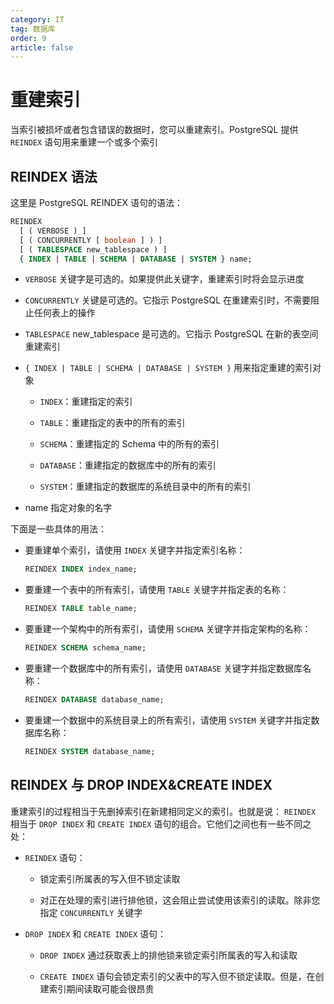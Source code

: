 ```yaml
---
category: IT
tag: 数据库
order: 9
article: false
---
```


# 重建索引

当索引被损坏或者包含错误的数据时，您可以重建索引。PostgreSQL 提供 `REINDEX` 语句用来重建一个或多个索引

## REINDEX 语法

这里是 PostgreSQL REINDEX 语句的语法：

```sql
REINDEX
  [ ( VERBOSE ) ]
  [ ( CONCURRENTLY [ boolean ] ) ]
  [ ( TABLESPACE new_tablespace ) ]
  { INDEX | TABLE | SCHEMA | DATABASE | SYSTEM } name;
```

- `VERBOSE` 关键字是可选的。如果提供此关键字，重建索引时将会显示进度

- `CONCURRENTLY` 关键是可选的。它指示 PostgreSQL 在重建索引时，不需要阻止任何表上的操作

- `TABLESPACE` new_tablespace 是可选的。它指示 PostgreSQL 在新的表空间重建索引

- `{ INDEX | TABLE | SCHEMA | DATABASE | SYSTEM }` 用来指定重建的索引对象

    - `INDEX`：重建指定的索引

    - `TABLE`：重建指定的表中的所有的索引

    - `SCHEMA`：重建指定的 Schema 中的所有的索引

    - `DATABASE`：重建指定的数据库中的所有的索引

    - `SYSTEM`：重建指定的数据库的系统目录中的所有的索引

- name 指定对象的名字

下面是一些具体的用法：

- 要重建单个索引，请使用 `INDEX` 关键字并指定索引名称：

    ```sql
    REINDEX INDEX index_name;
    ```

- 要重建一个表中的所有索引，请使用 `TABLE` 关键字并指定表的名称：

    ```sql
    REINDEX TABLE table_name;
    ```

- 要重建一个架构中的所有索引，请使用 `SCHEMA` 关键字并指定架构的名称：

    ```sql
    REINDEX SCHEMA schema_name;
    ```

- 要重建一个数据库中的所有索引，请使用 `DATABASE` 关键字并指定数据库名称：

    ```sql
    REINDEX DATABASE database_name;
    ```

- 要重建一个数据中的系统目录上的所有索引，请使用 `SYSTEM` 关键字并指定数据库名称：

    ```sql
    REINDEX SYSTEM database_name;
    ```

## REINDEX 与 DROP INDEX&CREATE INDEX

重建索引的过程相当于先删掉索引在新建相同定义的索引。也就是说： `REINDEX` 相当于 `DROP INDEX` 和 `CREATE INDEX` 语句的组合。它他们之间也有一些不同之处：

- `REINDEX` 语句：

    - 锁定索引所属表的写入但不锁定读取

    - 对正在处理的索引进行排他锁，这会阻止尝试使用该索引的读取。除非您指定 `CONCURRENTLY` 关键字

- `DROP INDEX` 和 `CREATE INDEX` 语句：

    - `DROP INDEX` 通过获取表上的排他锁来锁定索引所属表的写入和读取

    - `CREATE INDEX` 语句会锁定索引的父表中的写入但不锁定读取。但是，在创建索引期间读取可能会很昂贵